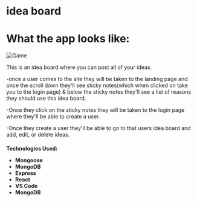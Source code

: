# idea board

<h1>What the app looks like:</h1>

![Game](https://i.imgur.com/ocTEx1t.png)

This is an idea board where you can post all of your ideas. 

-once a user comes to the site they will be taken to the landing page and once the scroll down 
they'll see sticky notes(which when clicked on take you to the login page) & below the sticky notes they'll 
see a list of reasons they should use this idea board. 

-Once they click on the sticky notes they will be taken to the login page where they'll be able to create a user.

-Once they create a user they'll be able to go to that users idea board and add, edit, or delete ideas.


<h4>
Technologies Used:

<ul>
<li>Mongoose</li>
<li>MongoDB</li>
<li>Express</li>
<li>React</li>
<li>VS Code</li>
<li>MongoDB</li>
</ul>
</h4>
